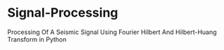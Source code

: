# Signal-Processing
Processing Of A Seismic Signal Using Fourier Hilbert And Hilbert-Huang Transform in Python
